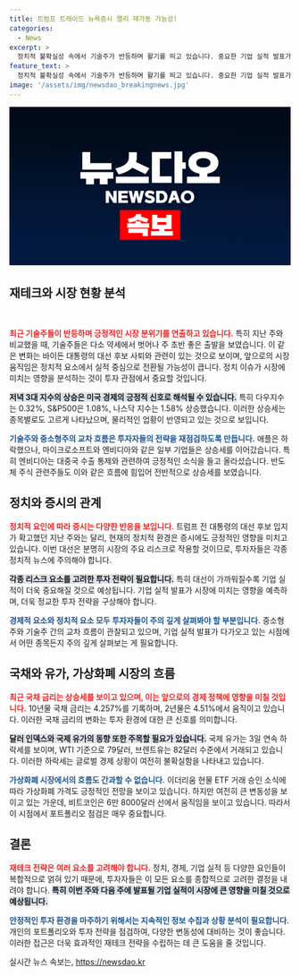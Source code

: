 ```yaml
---
title: 트럼프 트레이드 뉴욕증시 랠리 재가동 가능성!
categories:
  - News
excerpt: >
  정치적 불확실성 속에서 기술주가 반등하며 활기를 띄고 있습니다. 중요한 기업 실적 발표가 다가오면서 향후 시장 전망이 주목받고 있습니다. 투자 전략을 점검할 기회입니다!
feature_text: >
  정치적 불확실성 속에서 기술주가 반등하며 활기를 띄고 있습니다. 중요한 기업 실적 발표가 다가오면서 향후 시장 전망이 주목받고 있습니다. 투자 전략을 점검할 기회입니다!
image: '/assets/img/newsdao_breakingnews.jpg'
---
```


<p><img src="/assets/img/newsdao_breakingnews.jpg" alt="ranknews 속보" /></p>

<h2 data-ke-size="size26">재테크와 시장 현황 분석</h2>

<p data-ke-size="size16">&nbsp;</p>

<p><b><span style="color: #ee2323;">최근 기술주들이 반등하며 긍정적인 시장 분위기를 연출하고 있습니다.</span></b> 특히 지난 주와 비교했을 때, 기술주들은 다소 약세에서 벗어나 주 초반 좋은 출발을 보였습니다. 이 같은 변화는 바이든 대통령의 대선 후보 사퇴와 관련이 있는 것으로 보이며, 앞으로의 시장 움직임은 정치적 요소에서 실적 중심으로 전환될 가능성이 큽니다. 정치 이슈가 시장에 미치는 영향을 분석하는 것이 투자 관점에서 중요할 것입니다. </p>

<p><b><span style="background-color: #21538527;">저녁 3대 지수의 상승은 미국 경제의 긍정적 신호로 해석될 수 있습니다.</span></b> 특히 다우지수는 0.32%, S&amp;P500은 1.08%, 나스닥 지수는 1.58% 상승했습니다. 이러한 상승세는 종목별로도 고르게 나타났으며, 물리적인 업황이 반영되고 있는 것으로 보입니다. </p>

<p><b><span style="color: #1a5490;">기술주와 중소형주의 교차 흐름은 투자자들의 전략을 재점검하도록 만듭니다.</span></b> 애플은 하락했으나, 마이크로소프트와 엔비디아와 같은 일부 기업들은 상승세를 이어갔습니다. 특히 엔비디아는 대중국 수출 통제와 관련하여 긍정적인 소식을 들고 올라섰습니다. 반도체 주식 관련주들도 이와 같은 흐름에 힘입어 전반적으로 상승세를 보였습니다.</p>

<h2 data-ke-size="size26">정치와 증시의 관계</h2>

<p><b><span style="color: #ee2323;">정치적 요인에 따라 증시는 다양한 반응을 보입니다.</span></b> 트럼프 전 대통령의 대선 후보 입지가 확고했던 지난 주와는 달리, 현재의 정치적 환경은 증시에도 긍정적인 영향을 미치고 있습니다. 이번 대선은 분명히 시장의 주요 리스크로 작용할 것이므로, 투자자들은 각종 정치적 뉴스에 주의해야 합니다. </p>

<p><b><span style="background-color: #21538527;">각종 리스크 요소를 고려한 투자 전략이 필요합니다.</span></b> 특히 대선이 가까워질수록 기업 실적이 더욱 중요해질 것으로 예상됩니다. 기업 실적 발표가 시장에 미치는 영향을 예측하며, 더욱 정교한 투자 전략을 구상해야 합니다. </p>

<p><b><span style="color: #1a5490;">경제적 요소와 정치적 요소 모두 투자자들이 주의 깊게 살펴봐야 할 부분입니다.</span></b> 중소형주와 기술주 간의 교차 흐름이 관찰되고 있으며, 기업 실적 발표가 다가오고 있는 시점에서 어떤 종목든지 주의 깊게 살펴보는 게 필요합니다.</p>

<h2 data-ke-size="size26">국채와 유가, 가상화폐 시장의 흐름</h2>

<p><b><span style="color: #ee2323;">최근 국채 금리는 상승세를 보이고 있으며, 이는 앞으로의 경제 정책에 영향을 미칠 것입니다.</span></b> 10년물 국채 금리는 4.257%를 기록하며, 2년물은 4.51%에서 움직이고 있습니다. 이러한 국채 금리의 변화는 투자 환경에 대한 큰 신호를 의미합니다. </p>

<p><b><span style="background-color: #21538527;">달러 인덱스와 국제 유가의 동향 또한 주목할 필요가 있습니다.</span></b> 국제 유가는 3일 연속 하락세를 보이며, WTI 기준으로 79달러, 브렌트유는 82달러 수준에서 거래되고 있습니다. 이러한 하락세는 글로벌 경제 상황이 여전히 불확실함을 나타내고 있습니다. </p>

<p><b><span style="color: #1a5490;">가상화폐 시장에서의 흐름도 간과할 수 없습니다.</span></b> 이더리움 현물 ETF 거래 승인 소식에 따라 가상화폐 가격도 긍정적인 전망을 보이고 있습니다. 하지만 여전히 큰 변동성을 보이고 있는 가운데, 비트코인은 6만 8000달러 선에서 움직임을 보이고 있습니다. 따라서 이 시점에서 포트폴리오 점검은 매우 중요합니다. </p>

<h2 data-ke-size="size26">결론</h2>

<p><b><span style="color: #ee2323;">재테크 전략은 여러 요소를 고려해야 합니다.</span></b> 정치, 경제, 기업 실적 등 다양한 요인들이 복합적으로 얽혀 있기 때문에, 투자자들은 이 모든 요소를 종합적으로 고려한 결정을 내려야 합니다. <b><span style="background-color: #21538527;">특히 이번 주와 다음 주에 발표될 기업 실적이 시장에 큰 영향을 미칠 것으로 예상됩니다.</span></b></p>

<p><b><span style="color: #1a5490;">안정적인 투자 환경을 마주하기 위해서는 지속적인 정보 수집과 상황 분석이 필요합니다.</span></b> 개인의 포트폴리오와 투자 전략을 점검하여, 다양한 변동성에 대비하는 것이 좋습니다. 이러한 접근은 더욱 효과적인 재테크 전략을 수립하는 데 큰 도움을 줄 것입니다. </p>

<p data-ke-size="size16"></p>
실시간 뉴스 속보는, <a href="https://newsdao.kr" rel="dofollow">https://newsdao.kr</a>



